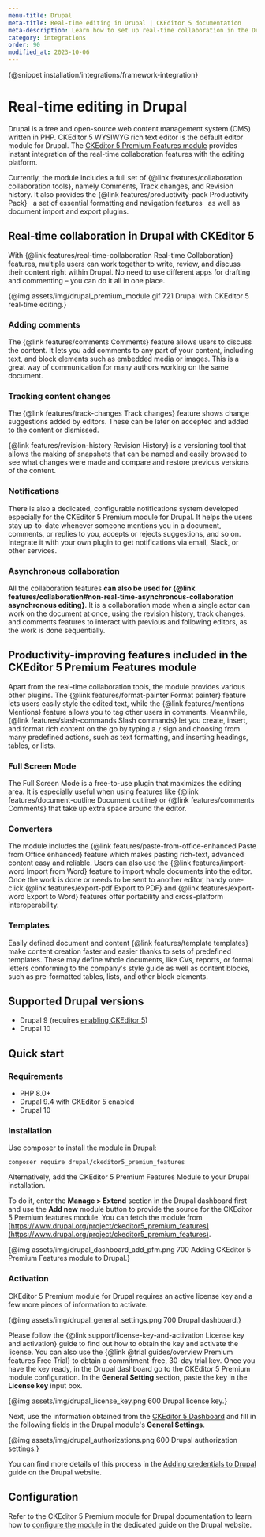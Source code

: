 ```yaml
---
menu-title: Drupal
meta-title: Real-time editing in Drupal | CKEditor 5 documentation
meta-description: Learn how to set up real-time collaboration in the Drupal editing platform with the CKEditor 5 Premium Features module.
category: integrations
order: 90
modified_at: 2023-10-06
---
```


{@snippet installation/integrations/framework-integration}

# Real-time editing in Drupal

Drupal is a free and open-source web content management system (CMS) written in PHP. CKEditor 5 WYSIWYG rich text editor is the default editor module for Drupal. The [CKEditor&nbsp;5 Premium Features module](https://www.drupal.org/project/ckeditor5_premium_features) provides instant integration of the real-time collaboration features with the editing platform.

Currently, the module includes a full set of {@link features/collaboration collaboration tools}, namely Comments, Track changes, and Revision history. It also provides the {@link features/productivity-pack Productivity Pack} &nbsp; a set of essential formatting and navigation features &nbsp; as well as document import and export plugins.

## Real-time collaboration in Drupal with CKEditor 5

With {@link features/real-time-collaboration Real-time Collaboration} features, multiple users can work together to write, review, and discuss their content right within Drupal. No need to use different apps for drafting and commenting &ndash; you can do it all in one place.

{@img assets/img/drupal_premium_module.gif 721 Drupal with CKEditor&nbsp;5 real-time editing.}

### Adding comments

The {@link features/comments Comments} feature allows users to discuss the content. It lets you add comments to any part of your content, including text, and block elements such as embedded media or images. This is a great way of communication for many authors working on the same document.

### Tracking content changes

The {@link features/track-changes Track changes} feature shows change suggestions added by editors. These can be later on accepted and added to the content or dismissed.

{@link features/revision-history Revision History} is a versioning tool that allows the making of snapshots that can be named and easily browsed to see what changes were made and compare and restore previous versions of the content.

### Notifications

There is also a dedicated, configurable notifications system developed especially for the CKEditor 5 Premium module for Drupal. It helps the users stay up-to-date whenever someone mentions you in a document, comments, or replies to you, accepts or rejects suggestions, and so on. Integrate it with your own plugin to get notifications via email, Slack, or other services.

### Asynchronous collaboration 

All the collaboration features **can also be used for {@link features/collaboration#non-real-time-asynchronous-collaboration asynchronous editing}**. It is a collaboration mode when a single actor can work on the document at once, using the revision history, track changes, and comments features to interact with previous and following editors, as the work is done sequentially.

## Productivity-improving features included in the CKEditor&nbsp;5 Premium Features module

Apart from the real-time collaboration tools, the module provides various other plugins. The {@link features/format-painter Format painter} feature lets users easily style the edited text, while the {@link features/mentions Mentions} feature allows you to tag other users in comments. Meanwhile, {@link features/slash-commands Slash commands} let you create, insert, and format rich content on the go by typing a `/` sign and choosing from many predefined actions, such as text formatting, and inserting headings, tables, or lists.

### Full Screen Mode

The Full Screen Mode is a free-to-use plugin that maximizes the editing area. It is especially useful when using features like {@link features/document-outline Document outline} or {@link features/comments Comments} that take up extra space around the editor.

### Converters

The module includes the {@link features/paste-from-office-enhanced Paste from Office enhanced} feature which makes pasting rich-text, advanced content easy and reliable. Users can also use the {@link features/import-word Import from Word} feature to import whole documents into the editor. Once the work is done or needs to be sent to another editor, handy one-click {@link features/export-pdf Export to PDF} and {@link features/export-word Export to Word} features offer portability and cross-platform interoperability.

### Templates

Easily defined document and content {@link features/template templates} make content creation faster and easier thanks to sets of predefined templates. These may define whole documents, like CVs, reports, or formal letters conforming to the company's style guide as well as content blocks, such as pre-formatted tables, lists, and other block elements.

## Supported Drupal versions

* Drupal 9 (requires [enabling CKEditor 5](https://www.drupal.org/docs/core-modules-and-themes/core-modules/experimental-ckeditor-5/installation-and-configuration-of-ckeditor-5-module-on-drupal-9))
* Drupal 10

## Quick start

### Requirements

* PHP 8.0+
* Drupal 9.4 with CKEditor 5 enabled
* Drupal 10

### Installation

Use composer to install the module in Drupal:

```plaintext
composer require drupal/ckeditor5_premium_features
```

Alternatively, add the CKEditor 5 Premium Features Module to your Drupal installation.

To do it, enter the **Manage > Extend** section in the Drupal dashboard first and use the **Add new** module button to provide the source for the CKEditor 5 Premium features module. You can fetch the module from [https://www.drupal.org/project/ckeditor5_premium_features](https://www.drupal.org/project/ckeditor5_premium_features).

{@img assets/img/drupal_dashboard_add_pfm.png 700 Adding CKEditor&nbsp;5 Premium Features module to Drupal.}

### Activation

CKEditor&nbsp;5 Premium module for Drupal requires an active license key and a few more pieces of information to activate. 

{@img assets/img/drupal_general_settings.png 700 Drupal dashboard.}

Please follow the {@link support/license-key-and-activation License key and activation} guide to find out how to obtain the key and activate the license. You can also use the {@link @trial guides/overview Premium features Free Trial} to obtain a commitment-free, 30-day trial key. Once you have the key ready, in the Drupal dashboard go to the CKEditor&nbsp;5 Premium module configuration. In the **General Setting** section, paste the key in the **License key** input box.

{@img assets/img/drupal_license_key.png 600 Drupal license key.}

Next, use the information obtained from the [CKEditor 5 Dashboard](https://dashboard.ckeditor.com/) and fill in the following fields in the Drupal module's **General Settings**.

{@img assets/img/drupal_authorizations.png 600 Drupal authorization settings.}

You can find more details of this process in the [Adding credentials to Drupal](https://www.drupal.org/docs/contributed-modules/ckeditor-5-premium-features/how-to-install-and-set-up-the-module#s-adding-credentials-to-drupal) guide on the Drupal website.

## Configuration

Refer to the CKEditor&nbsp;5 Premium module for Drupal documentation to learn how to [configure the module](https://www.drupal.org/docs/contributed-modules/ckeditor-5-premium-features/how-to-install-and-set-up-the-module#s-configuring-ckeditor-5-premium-features) in the dedicated guide on the Drupal website.
